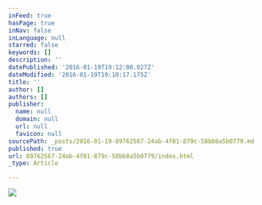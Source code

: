 ```yaml
---
inFeed: true
hasPage: true
inNav: false
inLanguage: null
starred: false
keywords: []
description: ''
datePublished: '2016-01-19T19:12:00.027Z'
dateModified: '2016-01-19T19:10:17.175Z'
title: ''
author: []
authors: []
publisher:
  name: null
  domain: null
  url: null
  favicon: null
sourcePath: _posts/2016-01-19-89762567-24ab-4f01-879c-58bb8a5b0779.md
published: true
url: 89762567-24ab-4f01-879c-58bb8a5b0779/index.html
_type: Article

---
```

![](https://the-grid-user-content.s3-us-west-2.amazonaws.com/78092640-ebdd-4455-87a7-2d8ffb115364.jpg)